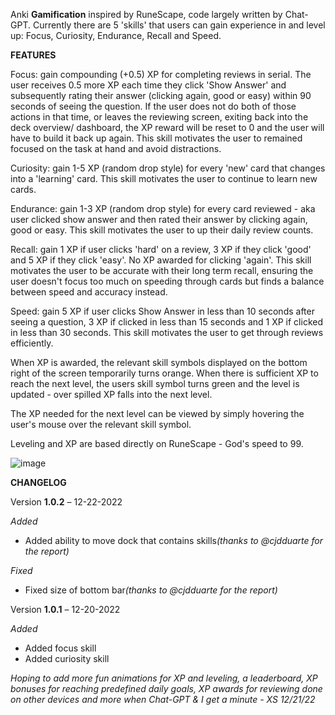 Anki <strong>Gamification</strong> inspired by RuneScape, code largely written by Chat-GPT. Currently there are 5 'skills' that users can gain experience in and level up: Focus, Curiosity, Endurance, Recall and Speed.

<strong>FEATURES</strong>

Focus: gain compounding (+0.5) XP for completing reviews in serial. The user receives 0.5 more XP each time they click 'Show Answer' and subsequently rating their answer (clicking again, good or easy) within 90 seconds of seeing the question. If the user does not do both of those actions in that time, or leaves the reviewing screen, exiting back into the deck overview/ dashboard, the XP reward will be reset to 0 and the user will have to build it back up again. This skill motivates the user to remained focused on the task at hand and avoid distractions.

Curiosity: gain 1-5 XP (random drop style) for every 'new' card that changes into a 'learning' card. This skill motivates the user to continue to learn new cards. 

Endurance: gain 1-3 XP (random drop style) for every card reviewed - aka user clicked show answer and then rated their answer by clicking again, good or easy. This skill motivates the user to up their daily review counts.

Recall: gain 1 XP if user clicks 'hard' on a review, 3 XP if they click 'good' and 5 XP if they click 'easy'. No XP awarded for clicking 'again'. This skill motivates the user to be accurate with their long term recall, ensuring the user doesn't focus too much on speeding through cards but finds a balance between speed and accuracy instead.

Speed: gain 5 XP if user clicks Show Answer in less than 10 seconds after seeing a question, 3 XP if clicked in less than 15 seconds and 1 XP if clicked in less than 30 seconds. This skill motivates the user to get through reviews efficiently. 

When XP is awarded, the relevant skill symbols displayed on the bottom right of the screen temporarily turns orange. When there is sufficient XP to reach the next level, the users skill symbol turns green and the level is updated - over spilled XP falls into the next level.

The XP needed for the next level can be viewed by simply hovering the user's mouse over the relevant skill symbol.

Leveling and XP are based directly on RuneScape - God's speed to 99.

![image](https://user-images.githubusercontent.com/49327728/209213824-8ef4f23c-7ffd-4e0f-a97f-da4c22bad9aa.png)

<strong>CHANGELOG</strong>

Version <strong>1.0.2</strong>  – 12-22-2022

<em>Added</em>
<ul><li>Added ability to move dock that contains skills<em>(thanks to @cjdduarte for the report)</em></li></ul>
<em>Fixed</em>
<ul><li>Fixed size of bottom bar<em>(thanks to @cjdduarte for the report)</em></li></ul>
Version <strong>1.0.1</strong>  – 12-20-2022

<em>Added</em>
<ul><li>Added focus skill</li><li>Added curiosity skill</li></ul>

<em>Hoping to add more fun animations for XP and leveling, a leaderboard, XP bonuses for reaching predefined daily goals, XP awards for reviewing done on other devices and more when Chat-GPT &amp; I get a minute - XS 12/21/22</em>
